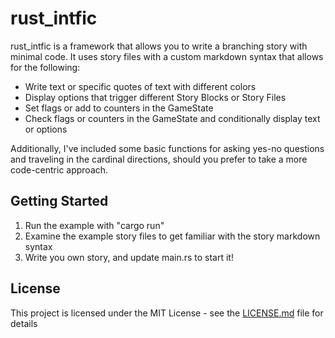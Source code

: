 # rust_intfic

rust_intfic is a framework that allows you to write a branching story with minimal code.
It uses story files with a custom markdown syntax that allows for the following:

* Write text or specific quotes of text with different colors
* Display options that trigger different Story Blocks or Story Files
* Set flags or add to counters in the GameState
* Check flags or counters in the GameState and conditionally display text or options

Additionally, I've included some basic functions for asking yes-no questions and traveling in the cardinal directions, should you prefer to take a more code-centric approach.

## Getting Started

1. Run the example with "cargo run"
2. Examine the example story files to get familiar with the story markdown syntax
3. Write you own story, and update main.rs to start it!

## License

This project is licensed under the MIT License - see the [LICENSE.md](LICENSE.md) file for details
